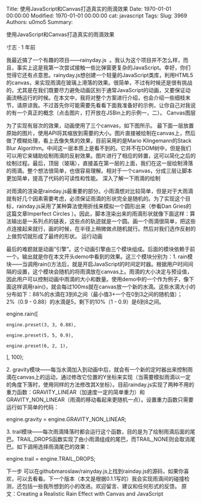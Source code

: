 Title: 使用JavaScript和Canvas打造真实的雨滴效果
Date: 1970-01-01 00:00:00
Modified: 1970-01-01 00:00:00
cat: javascript
Tags: 
Slug: 3969
Authors: u0mo5 
Summary: 


使用JavaScript和Canvas打造真实的雨滴效果

寸志 · 1 年前

我最近搞了一个有趣的项目——rainyday.js  。我认为这个项目并不怎么样，而且，事实上这是我第一次尝试接触一些比弹窗更复杂的JavaScript。幸好，你们觉得它还有点意思。rainyday.js想创建一个轻量的JavaScript类库，利用HTML5的canvas，来实现雨滴在玻璃上滑落的效果。很简单，不过有时候还是很有挑战的，尤其是在我们既要尽力避免动画区别于通常JavaScript的动画，又要保证动画流畅运行的时候。在本文中，我将对整个方案进行介绍，也会介绍一些细枝末节，请原谅我。不过首先你可能需要先看看下面我准备好的示例，让你自己对我说的有一个真正的概念（点击图片，打开放在JSBin上的示例一，二）。
Canvas图层

为了实现有层次的效果，动画使用了三个canvas，如下图所示。
最下面一层放置原始的图片，使用API将其缩放到需要的大小。图片直接被绘制在canvas上，然后做了模糊处理，看上去像失焦的效果，目前采用的是Mario Klingemann的Stack Blur Algorithm。中间这一层本质上是看不到的。它并不在DOM树中，但是我们可以用它来辅助绘制雨滴的反射效果。图片进行了相应的转置，这可以简化之后的绘制过程。最后，顶层（玻璃），直接盖在第一层的上面，我们在这一层绘制滑落的雨滴。整个想法很简单，也很容易理解。相对于一个canvas，分成三层让脚本更加简单，提高了代码的可读性和性能。
深入了解一下雨滴的绘制

对雨滴的渲染是rainday.js最重要的部分。小雨滴想对比较简单，但是对于大雨滴就有好几个因素需要考虑，必须保证雨滴的形状完全是随机的。为了实现这个目标，rainday.js采用了某种算法使用折线来模拟一个圆形出来（参看Dan Gries的这篇文章Imperfect Circles ）。因此，脚本渲染出来的雨滴形状就像下面这样：算法输出是一系列点的链表，这些点的轨迹就是一个圆。画一个雨滴很简单，把这些点连接起来就行，画的时候，在半径上稍微做点随机就行。然后对我们选作反射的上做剪切就形成了最终的形状。
运行动画

最后的难题就是动画“引擎”。这个动画引擎由三个模块组成。后面的模块依赖于前一个。输出就是你在本文开头demo中看到的效果。这三个模块分别为：1. rain模块——当调用rain()方法后，就是开启JavaScript的时间定时器。根据用户时间间隔的设置，这个模块会随机的将雨滴放在canvas上。雨滴的大小决定与预设值，因此用户可以控制动画中雨滴的大小和数量。使用demo中的一个作为例子，像下面这样调用rain()，就会每过100ms就在canvas放一个新的水滴。这些水滴大小的分布如下：88%的水滴在3到6之间（最小值3+一个在0到3之间的随机值）；2%（0.9 - 0.88）的水滴是5，剩下的10%（1 - 0.9）是6到8之间。

engine.rain([

    engine.preset(3, 3, 0.88),

    engine.preset(5, 5, 0.9),

    engine.preset(6, 2, 1),

], 100); 


2. gravity模块——每当水滴加入到动画中后，就会有一个新的定时器出来控制雨滴在canvas上的运动，通过修改它位置的Y坐标来实现（当需要模拟雨滴以一定的角度下落时，使用同样的方法修改其X坐标）。目前rainday.js实现了两种不用的重力函数：GRAVITY_LINEAR（加速度一定的简单重力）和GRAVITY_NON_LINEAR（雨滴的移动看起来更随机一点）。设置重力函数只需要运行如下简单的代码：

engine.gravity = engine.GRAVITY_NON_LINEAR; 


3. trail模块——每次雨滴降落时都会运行这个函数，目的是为了绘制雨滴后面的尾巴。TRAIL_DROPS函数实现了由小雨滴组成的尾巴，而TRAIL_NONE则会取消尾巴。如下调用选择雨滴尾巴的效果：

engine.trail = engine.TRAIL_DROPS;


下一步
可以在githubmaroslaw/rainyday.js上找到rainday.js的源码，如果你喜欢，可以去看看。下一个版本（本文是根据0.1.1写的）我会实现雨滴间的碰撞检测，还包括一些我所想到的小的改进。欢迎留言、建议和任何形式的反馈。
原文：Creating a Realistic Rain Effect with Canvas and JavaScript
